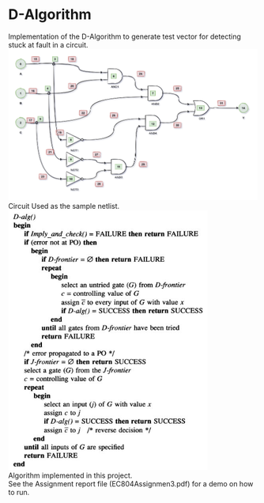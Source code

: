 # D-Algorithm
Implementation of the D-Algorithm to generate test vector for detecting stuck at fault in a circuit.
![alt text](https://github.com/SrikarSiddarth/D-Algorithm/blob/main/test_circuit_nodes.png)
Circuit Used as the sample netlist. \
![alt text](https://github.com/SrikarSiddarth/D-Algorithm/blob/main/dalg.png) \
Algorithm implemented in this project.\
See the Assignment report file (EC804Assignmen3.pdf) for a demo on how to run.
